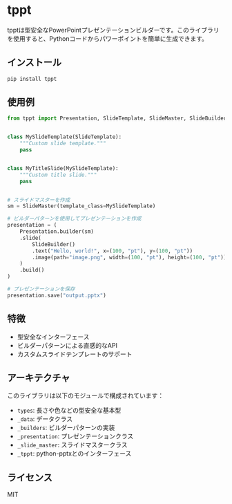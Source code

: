# tppt

tpptは型安全なPowerPointプレゼンテーションビルダーです。このライブラリを使用すると、Pythonコードからパワーポイントを簡単に生成できます。

## インストール

```bash
pip install tppt
```

## 使用例

```python
from tppt import Presentation, SlideTemplate, SlideMaster, SlideBuilder


class MySlideTemplate(SlideTemplate):
    """Custom slide template."""
    pass


class MyTitleSlide(MySlideTemplate):
    """Custom title slide."""
    pass


# スライドマスターを作成
sm = SlideMaster(template_class=MySlideTemplate)

# ビルダーパターンを使用してプレゼンテーションを作成
presentation = (
    Presentation.builder(sm)
    .slide(
        SlideBuilder()
        .text("Hello, world!", x=(100, "pt"), y=(100, "pt"))
        .image(path="image.png", width=(100, "pt"), height=(100, "pt"))
    )
    .build()
)

# プレゼンテーションを保存
presentation.save("output.pptx")
```

## 特徴

- 型安全なインターフェース
- ビルダーパターンによる直感的なAPI
- カスタムスライドテンプレートのサポート

## アーキテクチャ

このライブラリは以下のモジュールで構成されています：

- `types`: 長さや色などの型安全な基本型
- `_data`: データクラス
- `_builders`: ビルダーパターンの実装
- `_presentation`: プレゼンテーションクラス
- `_slide_master`: スライドマスタークラス
- `_tppt`: python-pptxとのインターフェース

## ライセンス

MIT
